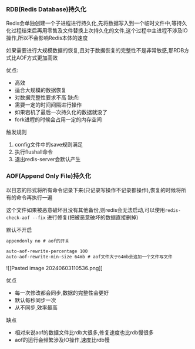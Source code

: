 
### RDB(Redis Database)持久化

Redis会单独创建一个子进程进行持久化,先将数据写入到一个临时文件中,等持久化过程结束后再用零售及文件替换上次持久化的文件,这个过程中主进程不涉及IO操作,所以不会影响Redis本体的速度

如果需要进行大规模数据的恢复,且对于数据恢复的完整性不是非常敏感,那RDB方式比AOF方式更加高效

优点:
- 高效
- 适合大规模的数据恢复
- 对数据完整性要求不高
缺点:
- 需要一定的时间间隔进行操作
- 如果宕机了最后一次持久化的数据就没了
- fork进程的时候会占用一定的内存空间

触发规则
1. config文件中的save规则满足
2. 执行flushall命令
3. 退出redis-server会默认产生

### AOF(Append Only File)持久化

以日志的形式将所有命令记录下来(只记录写操作不记录都操作),恢复的时候将所有的命令再执行一遍

这个文件如果被恶意破坏且没有其他备份,则redis会无法启动,可以使用`redis-check-aof --fix` 进行修复(把被恶意破坏的数据直接删掉)

默认不开启

```txt
appendonly no # aof的开关

auto-aof-rewrite-percentage 100
auto-aof-rewrite-min-size 64mb # aof文件大于64mb会追加一个文件写文件
```

![[Pasted image 20240603110536.png]]

优点
- 每一次修改都会同步,数据的完整性会更好
- 默认每秒同步一次
- 从不同步,效率最高

缺点
- 相对来说aof的数据文件比rdb大很多,修复速度也比rdb慢很多
- aof的运行会频繁涉及IO操作,速度比rdb慢

